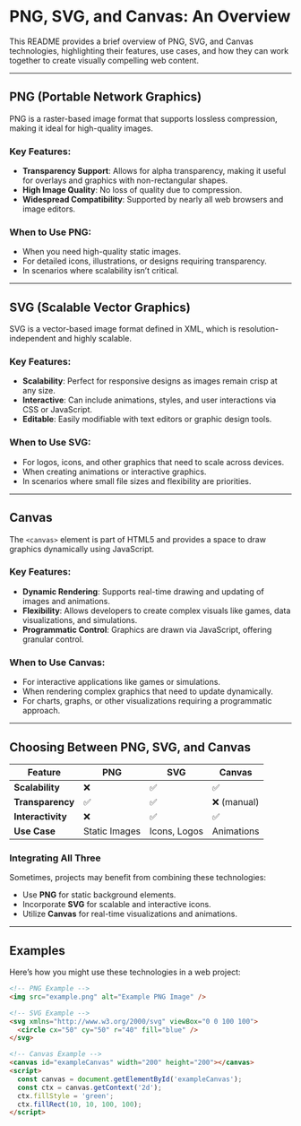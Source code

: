 # PNG, SVG, and Canvas: An Overview

This README provides a brief overview of PNG, SVG, and Canvas technologies, highlighting their features, use cases, and how they can work together to create visually compelling web content.

---

## PNG (Portable Network Graphics)
PNG is a raster-based image format that supports lossless compression, making it ideal for high-quality images.

### Key Features:
- **Transparency Support**: Allows for alpha transparency, making it useful for overlays and graphics with non-rectangular shapes.
- **High Image Quality**: No loss of quality due to compression.
- **Widespread Compatibility**: Supported by nearly all web browsers and image editors.

### When to Use PNG:
- When you need high-quality static images.
- For detailed icons, illustrations, or designs requiring transparency.
- In scenarios where scalability isn’t critical.

---

## SVG (Scalable Vector Graphics)
SVG is a vector-based image format defined in XML, which is resolution-independent and highly scalable.

### Key Features:
- **Scalability**: Perfect for responsive designs as images remain crisp at any size.
- **Interactive**: Can include animations, styles, and user interactions via CSS or JavaScript.
- **Editable**: Easily modifiable with text editors or graphic design tools.

### When to Use SVG:
- For logos, icons, and other graphics that need to scale across devices.
- When creating animations or interactive graphics.
- In scenarios where small file sizes and flexibility are priorities.

---

## Canvas
The `<canvas>` element is part of HTML5 and provides a space to draw graphics dynamically using JavaScript.

### Key Features:
- **Dynamic Rendering**: Supports real-time drawing and updating of images and animations.
- **Flexibility**: Allows developers to create complex visuals like games, data visualizations, and simulations.
- **Programmatic Control**: Graphics are drawn via JavaScript, offering granular control.

### When to Use Canvas:
- For interactive applications like games or simulations.
- When rendering complex graphics that need to update dynamically.
- For charts, graphs, or other visualizations requiring a programmatic approach.

---

## Choosing Between PNG, SVG, and Canvas

| Feature                  | PNG           | SVG           | Canvas        |
|--------------------------|---------------|---------------|---------------|
| **Scalability**          | ❌            | ✅            | ✅            |
| **Transparency**         | ✅            | ✅            | ❌ (manual)   |
| **Interactivity**        | ❌            | ✅            | ✅            |
| **Use Case**             | Static Images| Icons, Logos  | Animations    |

### Integrating All Three
Sometimes, projects may benefit from combining these technologies:
- Use **PNG** for static background elements.
- Incorporate **SVG** for scalable and interactive icons.
- Utilize **Canvas** for real-time visualizations and animations.

---

## Examples
Here’s how you might use these technologies in a web project:

```html
<!-- PNG Example -->
<img src="example.png" alt="Example PNG Image" />

<!-- SVG Example -->
<svg xmlns="http://www.w3.org/2000/svg" viewBox="0 0 100 100">
  <circle cx="50" cy="50" r="40" fill="blue" />
</svg>

<!-- Canvas Example -->
<canvas id="exampleCanvas" width="200" height="200"></canvas>
<script>
  const canvas = document.getElementById('exampleCanvas');
  const ctx = canvas.getContext('2d');
  ctx.fillStyle = 'green';
  ctx.fillRect(10, 10, 100, 100);
</script>
